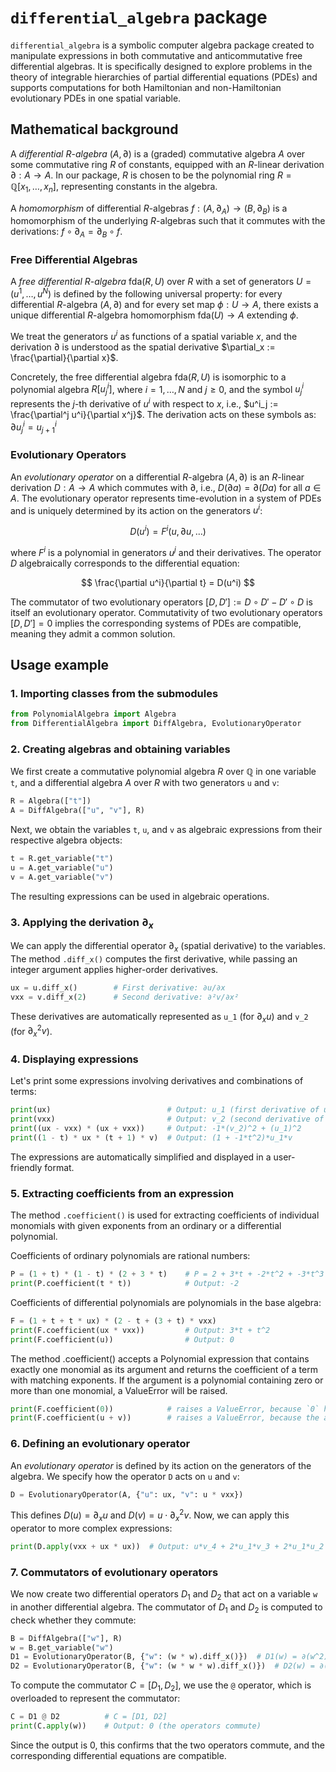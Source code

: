 # `differential_algebra` package  

`differential_algebra` is a symbolic computer algebra package created to manipulate expressions in both commutative and anticommutative free differential algebras. It is specifically designed to explore problems in the theory of integrable hierarchies of partial differential equations (PDEs) and supports computations for both Hamiltonian and non-Hamiltonian evolutionary PDEs in one spatial variable.

## Mathematical background  

A *differential* $R$-*algebra* $(A, \partial)$ is a (graded) commutative algebra $A$ over some commutative ring $R$ of constants, equipped with an $R$-linear derivation $\partial: A \to A$. In our package, $R$ is chosen to be the polynomial ring $R = \mathbb{Q}[x_1, \dots, x_n]$, representing constants in the algebra.

A *homomorphism* of differential $R$-algebras $f: (A, \partial_A) \to (B, \partial_B)$ is a homomorphism of the underlying $R$-algebras such that it commutes with the derivations: $f \circ \partial_A = \partial_B \circ f$.

### Free Differential Algebras

A *free differential* $R$-*algebra* $\mathrm{fda}(R, U)$ over $R$ with a set of generators $U = (u^1, \dots, u^N)$ is defined by the following universal property: for every differential $R$-algebra $(A, \partial)$ and for every set map $\phi: U \to A$, there exists a unique differential $R$-algebra homomorphism $\mathrm{fda}(U) \to A$ extending $\phi$. 

We treat the generators $u^i$ as functions of a spatial variable $x$, and the derivation $\partial$ is understood as the spatial derivative $\partial_x := \frac{\partial}{\partial x}$. 

Concretely, the free differential algebra $\mathrm{fda}(R, U)$ is isomorphic to a polynomial algebra $R[u^i_j]$, where $i = 1, \dots, N$ and $j \geq 0$, and the symbol $u^i_j$ represents the $j$-th derivative of $u^i$ with respect to $x$, i.e., $u^i_j := \frac{\partial^j u^i}{\partial x^j}$. The derivation acts on these symbols as: $\partial u^i_j = u^i_{j+1}$

### Evolutionary Operators

An *evolutionary operator* on a differential $R$-algebra $(A, \partial)$ is an $R$-linear derivation $D: A \to A$ which commutes with $\partial$, i.e., $D(\partial a) = \partial(Da)$ for all $a \in A$. The evolutionary operator represents time-evolution in a system of PDEs and is uniquely determined by its action on the generators $u^i$:

$$
D(u^i) = F^i(u, \partial u, \dots)
$$

where $F^i$ is a polynomial in generators $u^j$ and their derivatives. The operator $D$ algebraically corresponds to the differential equation:

$$
\frac{\partial u^i}{\partial t} = D(u^i)
$$

The commutator of two evolutionary operators $[D, D'] := D \circ D' - D' \circ D$ is itself an evolutionary operator. Commutativity of two evolutionary operators $[D, D'] = 0$ implies the corresponding systems of PDEs are compatible, meaning they admit a common solution.

## Usage example

### 1. Importing classes from the submodules

```python
from PolynomialAlgebra import Algebra
from DifferentialAlgebra import DiffAlgebra, EvolutionaryOperator
```

### 2. Creating algebras and obtaining variables

We first create a commutative polynomial algebra $R$ over $\mathbb{Q}$ in one variable `t`, and a differential algebra $A$ over $R$ with two generators `u` and `v`:

```python
R = Algebra(["t"])  
A = DiffAlgebra(["u", "v"], R)
```

Next, we obtain the variables `t`, `u`, and `v` as algebraic expressions from their respective algebra objects:

```python
t = R.get_variable("t")  
u = A.get_variable("u")  
v = A.get_variable("v")
```

The resulting expressions can be used in algebraic operations.

### 3. Applying the derivation $\partial_x$

We can apply the differential operator $\partial_x$ (spatial derivative) to the variables. The method `.diff_x()` computes the first derivative, while passing an integer argument applies higher-order derivatives.

```python
ux = u.diff_x()        # First derivative: ∂u/∂x
vxx = v.diff_x(2)      # Second derivative: ∂²v/∂x²
```

These derivatives are automatically represented as `u_1` (for $\partial_x u$) and `v_2` (for $\partial_x^2 v$).

### 4. Displaying expressions

Let's print some expressions involving derivatives and combinations of terms:

```python
print(ux)                          # Output: u_1 (first derivative of u)
print(vxx)                         # Output: v_2 (second derivative of v)
print((ux - vxx) * (ux + vxx))     # Output: -1*(v_2)^2 + (u_1)^2
print((1 - t) * ux * (t + 1) * v)  # Output: (1 + -1*t^2)*u_1*v
```

The expressions are automatically simplified and displayed in a user-friendly format.


### 5. Extracting coefficients from an expression

The method `.coefficient()` is used for extracting coefficients of individual monomials with given exponents from an ordinary or a differential polynomial.

Coefficients of ordinary polynomials are rational numbers:

```python
P = (1 + t) * (1 - t) * (2 + 3 * t)    # P = 2 + 3*t + -2*t^2 + -3*t^3
print(P.coefficient(t * t))            # Output: -2
```

Coefficients of differential polynomials are polynomials in the base algebra:

```python
F = (1 + t + t * ux) * (2 - t + (3 + t) * vxx)
print(F.coefficient(ux * vxx))         # Output: 3*t + t^2
print(F.coefficient(u))                # Output: 0
```

The method .coefficient() accepts a Polynomial expression that contains exactly one monomial as its argument and returns the coefficient of a term with matching exponents. If the argument is a polynomial containing zero or more than one monomial, a ValueError will be raised.

```python
print(F.coefficient(0))            # raises a ValueError, because `0` has zero monomials
print(F.coefficient(u + v))        # raises a ValueError, because the argument has more than one monomial
```

### 6. Defining an evolutionary operator

An *evolutionary operator* is defined by its action on the generators of the algebra. We specify how the operator `D` acts on `u` and `v`:

```python
D = EvolutionaryOperator(A, {"u": ux, "v": u * vxx})
```

This defines $D(u) = \partial_x u$ and $D(v) = u \cdot \partial_x^2 v$. Now, we can apply this operator to more complex expressions:

```python
print(D.apply(vxx + ux * ux))  # Output: u*v_4 + 2*u_1*v_3 + 2*u_1*u_2 + u_2*v_2
```

### 7. Commutators of evolutionary operators

We now create two differential operators $D_1$ and $D_2$ that act on a variable `w` in another differential algebra. The commutator of $D_1$ and $D_2$ is computed to check whether they commute:

```python
B = DiffAlgebra(["w"], R)  
w = B.get_variable("w")  
D1 = EvolutionaryOperator(B, {"w": (w * w).diff_x()})  # D1(w) = ∂(w^2)
D2 = EvolutionaryOperator(B, {"w": (w * w * w).diff_x()})  # D2(w) = ∂(w^3)
```

To compute the commutator $C = [D_1, D_2]$, we use the `@` operator, which is overloaded to represent the commutator:

```python
C = D1 @ D2          # C = [D1, D2]
print(C.apply(w))    # Output: 0 (the operators commute)
```

Since the output is 0, this confirms that the two operators commute, and the corresponding differential equations are compatible.